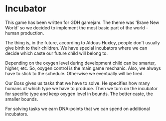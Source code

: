 # Incubator

This game has been written for GDH gamejam. The theme was 'Brave New World' so we 
decided to implement the most basic part of the world - human production. 

The thing is, in the future, according to Aldous Huxley, people don't usually give birth to their children. 
We have special incubators where we can decide which caste our future child will belong to. 

Depending on the oxygen level during development child can be smarter, higher, etc. So, oxygen control is the main game mechanic. 
Also, we always have to stick to the schedule. Otherwise we eventually will be fired.

Our Boss gives us tasks that we have to solve. 
He specifies how many humans of which type we have to produce. 
Then we turn on the incubator for specific type and keep oxygen level in bounds. The better caste, the smaller bounds.

For solving tasks we earn DNA-points that we can spend on additional incubators. 
